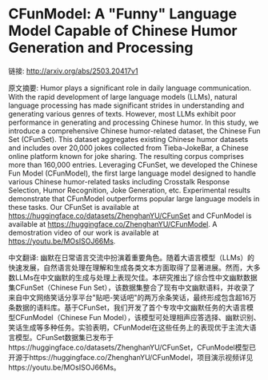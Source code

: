 # CFunModel: A "Funny" Language Model Capable of Chinese Humor Generation and Processing

链接: http://arxiv.org/abs/2503.20417v1

原文摘要:
Humor plays a significant role in daily language communication. With the
rapid development of large language models (LLMs), natural language processing
has made significant strides in understanding and generating various genres of
texts. However, most LLMs exhibit poor performance in generating and processing
Chinese humor. In this study, we introduce a comprehensive Chinese
humor-related dataset, the Chinese Fun Set (CFunSet). This dataset aggregates
existing Chinese humor datasets and includes over 20,000 jokes collected from
Tieba-JokeBar, a Chinese online platform known for joke sharing. The resulting
corpus comprises more than 160,000 entries. Leveraging CFunSet, we developed
the Chinese Fun Model (CFunModel), the first large language model designed to
handle various Chinese humor-related tasks including Crosstalk Response
Selection, Humor Recognition, Joke Generation, etc. Experimental results
demonstrate that CFunModel outperforms popular large language models in these
tasks. Our CFunSet is available at
https://huggingface.co/datasets/ZhenghanYU/CFunSet and CFunModel is available
at https://huggingface.co/ZhenghanYU/CFunModel. A demostration video of our
work is available at https://youtu.be/MOsISOJ66Ms.

中文翻译:
幽默在日常语言交流中扮演着重要角色。随着大语言模型（LLMs）的快速发展，自然语言处理在理解和生成各类文本方面取得了显著进展。然而，大多数LLMs在中文幽默的生成与处理上表现欠佳。本研究推出了综合性中文幽默数据集CFunSet（Chinese Fun Set），该数据集整合了现有中文幽默语料，并收录了来自中文网络笑话分享平台"贴吧-笑话吧"的两万余条笑话，最终形成包含超16万条数据的语料库。基于CFunSet，我们开发了首个专攻中文幽默任务的大语言模型CFunModel（Chinese Fun Model），该模型可处理相声应答选择、幽默识别、笑话生成等多种任务。实验表明，CFunModel在这些任务上的表现优于主流大语言模型。CFunSet数据集已发布于https://huggingface.co/datasets/ZhenghanYU/CFunSet，CFunModel模型已开源于https://huggingface.co/ZhenghanYU/CFunModel，项目演示视频详见https://youtu.be/MOsISOJ66Ms。
